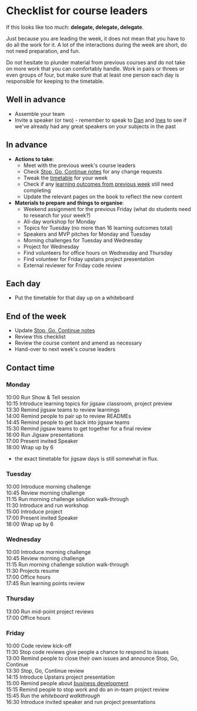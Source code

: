 # Checklist for course leaders

If this looks like too much: **delegate, delegate, delegate**. 

Just because you are leading the week, it does not mean that you have to do all the work for it. A lot of the interactions during the week are short, do not need preparation, and fun.  

Do not hesitate to plunder material from previous courses and do not take on more work that you can comfortably handle. Work in pairs or threes or even groups of four, but make sure that at least one person each day is responsible for keeping to the timetable.

## Well in advance
+ Assemble your team
+ Invite a speaker (or two) - remember to speak to [Dan](https://github.com/sofer) and [Ines](https://github.com/iteles) to see if we've already had any great speakers on your subjects in the past

## In advance
+ **Actions to take**:
  + Meet with the previous week's course leaders
  + Check [Stop, Go, Continue notes](../sgc/README.md) for any change requests
  + Tweak the [timetable](../timetable) for your week
  + Check if any [learning outcomes from previous week](../patterns) still need completing
  + Update the relevant pages on the book to reflect the new content
+ **Materials to prepare and things to organise**:
  + Weekend assignment for the previous Friday (what do students need to research for your week?)
  + All-day workshop for Monday
  + Topics for Tuesday (no more than 16 learning outcomes total)
  + Speakers and MVP pitches for Monday and Tuesday
  + Morning challenges for Tuesday and Wednesday
  + Project for Wednesday
  + Find volunteers for office hours on Wednesday and Thursday
  + Find volunteer for Friday upstairs project presentation
  + External reviewer for Friday code review

## Each day
+ Put the timetable for that day up on a whiteboard

## End of the week
+ Update [Stop, Go, Continue notes](../sgc/README.md)    
+ Review this checklist    
+ Review the course content and amend as necessary   
+ Hand-over to next week's course leaders
  
## Contact time

### Monday
10:00 Run Show & Tell session   
10:15 Introduce learning topics for jigsaw classroom, project preview    
13:30 Remind jigsaw teams to review learnings   
14:00 Remind people to pair up to review READMEs  
14:45 Remind people to get back into jigsaw teams      
15:30 Remind jigsaw teams to get together for a final review     
16:00 Run Jigsaw presentations     
17:00 Present invited Speaker        
18:00 Wrap up by 6    
* the exact timetable for jigsaw days is still somewhat in flux.    

### Tuesday
10:00 Introduce morning challenge    
10:45 Review morning challenge    
11:15 Run morning challenge solution walk-through    
11:30 Introduce and run workshop    
15:00 Introduce project       
17:00 Present invited Speaker        
18:00 Wrap up by 6    

### Wednesday
10:00 Introduce morning challenge    
10:45 Review morning challenge    
11:15 Run morning challenge solution walk-through    
11:30 Projects resume    
17:00 Office hours    
17:45 Run learning points review    

### Thursday
13:00 Run mid-point project reviews     
17:00 Office hours    

### Friday
10:00 Code review kick-off    
11:30 Stop code reviews give people a chance to respond to issues   
13:00 Remind people to close their own issues and announce Stop, Go, Continue    
13:30 Stop, Go, Continue review    
14:15 Introduce Upstairs project presentation    
15:00 Remind people about [business development](../business/README.md)    
15:15 Remind people to stop work and do an in-team project review    
15:45 Run the *whiteboard walkthrough*    
16:30 Introduce invited speaker and run project presentations    

